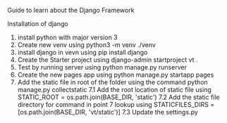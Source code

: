 Guide to learn about the Django Framework

Installation of django
1. install python with major version 3
2. Create new venv using python3 -m venv ./venv
3. install django in vevn using pip install django
4. Create the Starter project using django-admin startproject vt .
5. Test by running server using python manage.py runserver
6. Create the new pages app using python manage.py startapp pages
7. Add the static file in root of the folder using the command python manage.py collectstatic
7.1 Add the root location of static file using STATIC_ROOT = os.path.join(BASE_DIR, 'static')
7.2 Add the static file directory for command in point 7 lookup using STATICFILES_DIRS = [os.path.join(BASE_DIR, 'vt/static')]
7.3 Update the settings.py 